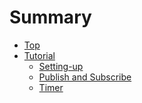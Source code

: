 # Summary

- [Top](./README.md)
- [Tutorial](./tutorial.md)
  - [Setting-up](./setup.md)
  - [Publish and Subscribe](./pubsub.md)
  - [Timer](./timer.md)
  <!-- - [Multi-threaded Publish and Subscribe](./multi_pubsub.md)
  - [User Defined Data Structure](./message.md)
  - [Pre-defined Data Structure](./predefined.md)
  - [Service](./service.md)
  - [Using Both Topic and Service with Callback Based Execution](./pusbsub_and_service.md)
  - [Parameter](./parameter.md) -->
